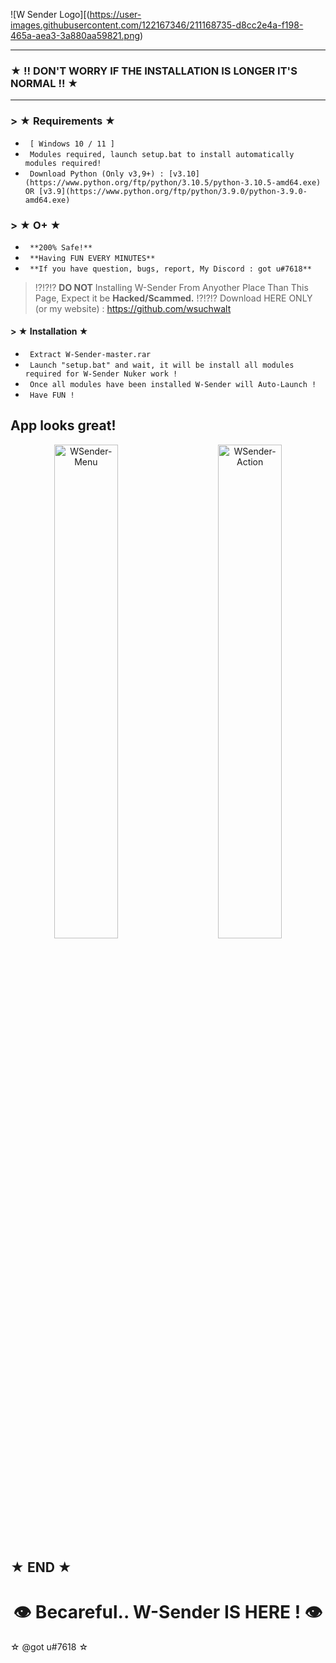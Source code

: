 ![W Sender Logo][(https://user-images.githubusercontent.com/122167346/211168735-d8cc2e4a-f198-465a-aea3-3a880aa59821.png)

---

   ### ★  !! DON'T WORRY IF THE INSTALLATION IS LONGER IT'S NORMAL !!  ★ 

---

### > ★ Requirements ★

* ` [ Windows 10 / 11 ]`
* ` Modules required, launch setup.bat to install automatically modules required!`
* ` Download Python (Only v3,9+) : [v3.10](https://www.python.org/ftp/python/3.10.5/python-3.10.5-amd64.exe) OR [v3.9](https://www.python.org/ftp/python/3.9.0/python-3.9.0-amd64.exe)`

### > ★   O+   ★
* ` **200% Safe!**`
* ` **Having FUN EVERY MINUTES**`
* ` **If you have question, bugs, report, My Discord : got u#7618**`

> !?!?!? **DO NOT** Installing W-Sender From Anyother Place Than This Page, Expect it be **Hacked/Scammed.** !?!?!?
> Download HERE ONLY (or my website) : https://github.com/wsuchwalt


#### > ★  Installation  ★

* ` Extract W-Sender-master.rar`
* ` Launch "setup.bat" and wait, it will be install all modules required for W-Sender Nuker work !`
* ` Once all modules have been installed W-Sender will Auto-Launch !`
* ` Have FUN !`

## App looks great!
<p align="center">
   <img alt="WSender-Menu" src="https://user-images.githubusercontent.com/122167346/211159095-12de7145-b1ef-4418-a2b5-a3728020c7de.png" width="45%">
&nbsp; &nbsp; &nbsp; &nbsp;
<img alt="WSender-Action" src="https://user-images.githubusercontent.com/122167346/211159114-facb7942-5fb5-45b0-a142-330fcac5b9b9.png" width="45%">
</p>


## **★    END     ★**



<h1 align="center">
  <a id="top"></a>👁 Becareful.. W-Sender IS HERE ! 👁
</h1>

☆ @got u#7618 ☆
</h2>
